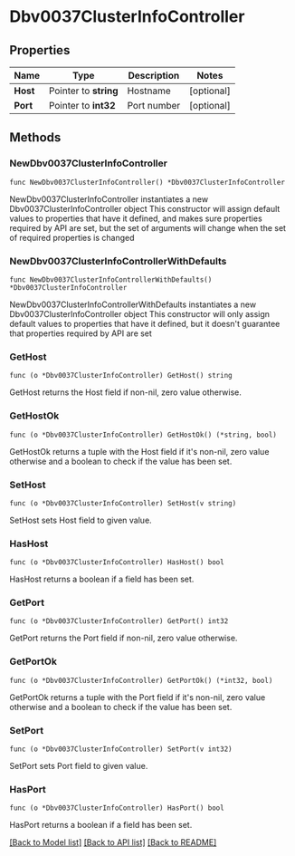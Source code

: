 # Dbv0037ClusterInfoController

## Properties

Name | Type | Description | Notes
------------ | ------------- | ------------- | -------------
**Host** | Pointer to **string** | Hostname | [optional] 
**Port** | Pointer to **int32** | Port number | [optional] 

## Methods

### NewDbv0037ClusterInfoController

`func NewDbv0037ClusterInfoController() *Dbv0037ClusterInfoController`

NewDbv0037ClusterInfoController instantiates a new Dbv0037ClusterInfoController object
This constructor will assign default values to properties that have it defined,
and makes sure properties required by API are set, but the set of arguments
will change when the set of required properties is changed

### NewDbv0037ClusterInfoControllerWithDefaults

`func NewDbv0037ClusterInfoControllerWithDefaults() *Dbv0037ClusterInfoController`

NewDbv0037ClusterInfoControllerWithDefaults instantiates a new Dbv0037ClusterInfoController object
This constructor will only assign default values to properties that have it defined,
but it doesn't guarantee that properties required by API are set

### GetHost

`func (o *Dbv0037ClusterInfoController) GetHost() string`

GetHost returns the Host field if non-nil, zero value otherwise.

### GetHostOk

`func (o *Dbv0037ClusterInfoController) GetHostOk() (*string, bool)`

GetHostOk returns a tuple with the Host field if it's non-nil, zero value otherwise
and a boolean to check if the value has been set.

### SetHost

`func (o *Dbv0037ClusterInfoController) SetHost(v string)`

SetHost sets Host field to given value.

### HasHost

`func (o *Dbv0037ClusterInfoController) HasHost() bool`

HasHost returns a boolean if a field has been set.

### GetPort

`func (o *Dbv0037ClusterInfoController) GetPort() int32`

GetPort returns the Port field if non-nil, zero value otherwise.

### GetPortOk

`func (o *Dbv0037ClusterInfoController) GetPortOk() (*int32, bool)`

GetPortOk returns a tuple with the Port field if it's non-nil, zero value otherwise
and a boolean to check if the value has been set.

### SetPort

`func (o *Dbv0037ClusterInfoController) SetPort(v int32)`

SetPort sets Port field to given value.

### HasPort

`func (o *Dbv0037ClusterInfoController) HasPort() bool`

HasPort returns a boolean if a field has been set.


[[Back to Model list]](../README.md#documentation-for-models) [[Back to API list]](../README.md#documentation-for-api-endpoints) [[Back to README]](../README.md)


